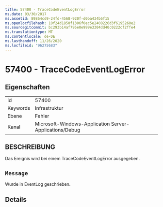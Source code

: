 ```yaml
---
title: 57400 - TraceCodeEventLogError
ms.date: 03/30/2017
ms.assetid: 89864cd9-24fd-4568-920f-d0ba434b6f15
ms.openlocfilehash: 10f24d1850f1306f0ec5e2400226d3f6195260e2
ms.sourcegitcommit: bc293b14af795e0e999e3304dd40c0222cf2ffe4
ms.translationtype: MT
ms.contentlocale: de-DE
ms.lasthandoff: 11/26/2020
ms.locfileid: "96275683"
---
```

# <a name="57400---tracecodeeventlogerror"></a>57400 - TraceCodeEventLogError

## <a name="properties"></a>Eigenschaften  
  
|||  
|-|-|  
|id|57400|  
|Keywords|Infrastruktur|  
|Ebene|Fehler|  
|Kanal|Microsoft-Windows-Application Server-Applications/Debug|  
  
## <a name="description"></a>BESCHREIBUNG  

 Das Ereignis wird bei einem TraceCodeEventLogError ausgegeben.  
  
## <a name="message"></a>`Message`  

 Wurde in EventLog geschrieben.  
  
## <a name="details"></a>Details

